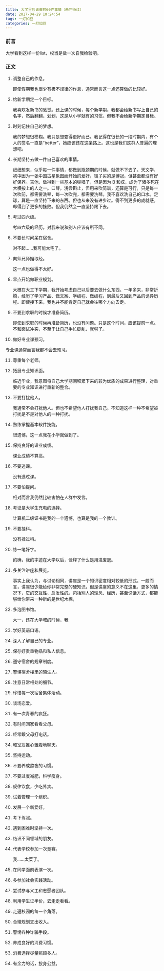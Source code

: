 ```yaml
---
title: 大学里应该做的60件事情（未完待续）
date: 2017-04-29 10:24:54
tags: 一灯如豆
categories: 一灯如豆
---
```


### 前言

大学看到这样一份list，权当是做一次自我检验吧。


### 正文

1. 调整自己的作息。

   即使假期我也很少有极不规律的作息，通常而言这一点还算做的比较好。

2. 给新学期定一个目标。

   我喜欢发新书的感觉。还上课的时候，每个新学期，我都会给新书写上自己的名字，然后翻翻，划划，这是从小学就有的习惯。但我不会给新学期定目标。

3. 时刻记住自己的梦想。

   我的梦想很模糊。我只是想变得更好而已。我记得在很长的一段时期内，有个人的签名一直是“better”，她应该还在这条路上。这也是我们这群人普遍的理想吧。

4. 长期坚持去做一件自己喜欢的事情。

   细细想来，似乎每一件事情，都做到瓶颈期的时候，就做不下去了。天文学，初中因为一张中国古星象图而开始的爱好，镜子买的是博冠，但甚至都没有好好保养。吉他，做得到一些基本的弹唱了，但是因为 B 和弦，成为了诸多死在大横按上的人之一。口琴，浅尝斟止，但用来吹简谱，还算是可行，只是每一次吹前，都需要洗琴，每一次吹完，都需要洗琴。我不喜欢洗自己的口水。足球，算是一直坚持下来的东西。但也从来没有进步过。得不到更多的成就感，却得到了更多的挫败。但我仍然会一直坚持踢下去。

5. 考过四六级。

   考四六级的经历，对我来说和别人应该有所不同。

6. 不要长时间呆在宿舍。

   对不起……我可能太宅了。

7. 向师兄师姐取经。

   这一点也做得不太好。

8. 早点开始做职业规划。

   大概在大三下学期，我开始考虑自己以后要去做什么东西。一年多来，非常折腾，经历了学习产品、做文案、学编程、做编程，到最后又回到产品的诡异历程。即使接下来，我也并不能肯定自己就会往哪个方向去走。

9. 不要到求职的时候才准备简历。

   即使到求职的时候再准备简历，也没有问题。只是这个时间，应该提前一点。不和面试冲突，不至于让自己手忙脚乱，就够了。

10. 做好专业课预习。

  专业课通常而言我都不会去预习。

11. 尊重每个老师。

12. 拓展专业知识面。

    临近毕业，我意图将自己大学期间积累下来的较为优质的成果进行整理，对重要的专业知识进行重新的整合。

13. 不要打扰他人。

    我通常不会打扰他人。但也不希望他人打扰我自己。不知道这样一种不希望被打扰是不是对他人的一种打扰。

14. 熟练掌握基本软件技能。

    很遗憾，这一点我在小学就做到了。

15. 保持良好的课业成绩。

    课业成绩不算高。

16. 不要逃课。

    没有逃过课。

17. 不要怕提问。

    相对而言我仍然比较害怕在人群中发言。

18. 考证是大学生充电的选择。

    计算机二级证书是我的一个遗憾，也算是我的一个教训。

19. 不要挂科。

    没有挂过科。

20. 练一笔好字。

    的确，我的字迹在大学以后，诠释了什么是用进废退。

21. 多关注讲座和展览。

    事实上我认为，与讨论相同，讲座是一个知识密度相对较低的形式。一般而言，讲座很少能给你非常完整的硬知识。但是讲座的意义不在这里，更多的情况下，它的交互性、启发性的。包括别人的理念、经历，甚至说话方式，都能够给你带来一种新的是世纪木棉，

22. 多泡图书馆。

    大一，还在大学城的时候，我

23. 学好英语口语。

24. 深入了解自己的专业。

25. 保存好贵重物品和私人信息。

26. 遵守宿舍的规章制度。

27. 警惕宿舍楼里的陌生人。

28. 注意日常相处的细节。

29. 珍惜每一次宿舍集体活动。

30. 谈场恋爱。

31. 有一次青春的疯狂。

32. 有时间回家看看父母。

33. 经常跟父母打电话。

34. 和室友推心置腹地聊天。

35. 坚持运动。

36. 不要养成熬夜的习惯。

37. 不要过度减肥，科学瘦身。

38. 规律饮食，少吃外卖。

39. 试着管理一个组织。

40. 发展一个新爱好。

41. 考下驾照。

42. 遇到困难时坚持一次。

43. 结识不同领域的朋友。

44. 代表学校参加一次竞赛。

    我……太菜了。

45. 在同学面前表演一次。

46. 多参加社会实践活动。

47. 尝试参与义工和志愿者团队。

48. 利用学生证半价，去走走看看。

49. 走遍校园的每一个角落。

50. 合理规划支出收入。

51. 警惕各种诈骗手段。

52. 养成良好的消费习惯。

53. 消费选择尽量照顾多人。

54. 有余力的话，投身公益。
